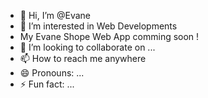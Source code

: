 - 👋 Hi, I’m @Evane
- 👀 I’m interested in Web Developments
- My Evane Shope Web App comming soon !
- 💞️ I’m looking to collaborate on ...
- 📫 How to reach me anywhere
- 😄 Pronouns: ...
- ⚡ Fun fact: ...

<!---
Evanove/Evanove is a ✨ special ✨ repository because its `README.md` (this file) appears on your GitHub profile.
You can click the Preview link to take a look at your changes.
--->
